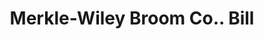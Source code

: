 ---
doi: 10.7916/D8JQ2C0J
date_other: '1902'
date_other_textual: '1902'
form: printed ephemera
genre:
- Invoices
name:
- Merkle-Wiley Broom Co.
object_in_context_url: https://biggert.cul.columbia.edu/items/view/ave_biggert_00264
subject_hierarchical_geographic:
- Paris, Illinois, United States
subject_name:
- Merkle-Wiley Broom Co.
title: Merkle-Wiley Broom Co.. Bill
sort_title: Merkle-Wiley Broom Co.. Bill
call_number: ave_biggert_00264
coordinates:
- 39.611111111111114,-87.69611111111111
pid: ave_biggert_00264
identifiers: ave_biggert_00264
thumbnail: https://derivativo-2.library.columbia.edu/iiif/2/ldpd:344251/full/!256,256/0/native.jpg
permalink: /biggert/ave_biggert_00264/
layout: iiif-image-page
---